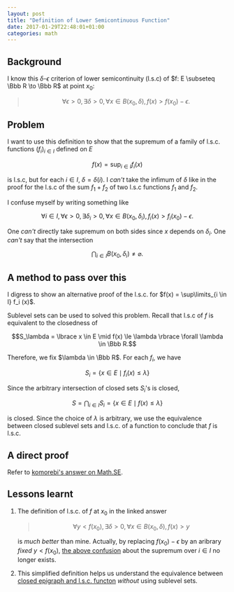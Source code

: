 ```yaml
---
layout: post
title: "Definition of Lower Semicontinuous Function"
date: 2017-01-29T22:48:01+01:00
categories: math
---
```


Background
---

I know this $\delta$-$\epsilon$ criterion of lower semicontinuity
(l.s.c) of $f: E \subseteq \Bbb R \to \Bbb R$ at point $x_0$:

> $$\forall \epsilon > 0, \exists \delta > 0,
> \forall x \in B(x_0,\delta), f(x) > f(x_0) - \epsilon.$$

Problem
---

I want to use this definition to show that the supremum of a family of
l.s.c. functions $(f_i)_{i \in I}$ defined on $E$

$$f(x) = \sup_{i \in I} f_i (x)$$

is l.s.c, but for each $i \in I$, $\delta = \delta(i)$.  I *can't*
take the infimum of $\delta$ like in the proof for the l.s.c of the
sum $f_1 + f_2$ of two l.s.c functions $f_1$ and $f_2$.

I confuse myself by writing something like

$$\forall i \in I, \forall \epsilon > 0, \exists \delta_i > 0,
\forall x \in B(x_0,\delta_i), f_i (x) > f_i (x_0) - \epsilon.$$

One *can't* directly take supremum on both sides since $x$ depends on
$\delta_i$.  One *can't* say that the intersection

$$\bigcap_{i \in I} B(x_0,\delta_i) \ne \varnothing.$$

A method to pass over this
---

I digress to show an alternative proof of the l.s.c. for
$f(x) = \sup\limits_{i \in I} f_i (x)$.

Sublevel sets can be used to solved this problem.  Recall that l.s.c
of $f$ is equivalent to the closedness of

$$S_\lambda = \lbrace x \in E \mid f(x) \le \lambda \rbrace \forall
\lambda \in \Bbb R.$$

Therefore, we fix $\lambda \in \Bbb R$.  For each $f_i$, we have

$$S_i = \lbrace x \in E \mid f_i (x) \le \lambda \rbrace$$

Since the arbitrary intersection of closed sets $S_i$'s is closed,

$$S = \bigcap_{i \in I} S_i
= \lbrace x \in E \mid f (x) \le \lambda \rbrace$$

is closed.  Since the choice of $\lambda$ is arbitrary, we use the
equivalence between closed sublevel sets and l.s.c. of a function to
conclude that $f$ is l.s.c.

A direct proof
---

Refer to [komorebi's answer on Math.SE][1662824].

Lessons learnt
---

1. The definition of l.s.c. of $f$ at $x_0$ in the linked answer

    > $$\forall y < f(x_0), \exists \delta > 0,
    > \forall x \in B(x_0,\delta), f(x) > y$$

    is *much better* than mine.  Actually, by replacing $f(x_0) -
    \epsilon$ by an aribrary *fixed* $y < f(x_0)$,
    [the above confusion](#problem) about the supremum over $i \in I$
    no longer exists.

2. This simplified definition helps us understand the equivalence
   between [closed epigraph and l.s.c. functon][468984] *without*
   using sublevel sets.

[1662824]: http://math.stackexchange.com/a/1662824/290189
[468984]: http://math.stackexchange.com/a/468984/290189
